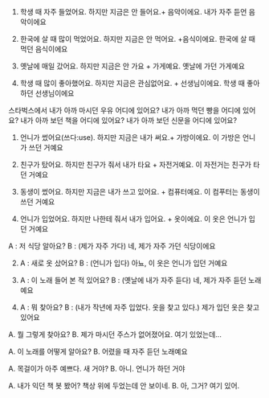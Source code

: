 1. 학생 때 자주 들었어요. 하지만 지금은 안 들어요.+ 음악이에요. 
    내가 자주 듣언 음악이에요

2. 한국에 살 때 많이 먹었어요. 하지만 지금은 안 먹어요. +음식이에요.
    한국에 살 때 먹던 음식이에요

3. 옛날에 매일 갔어요. 하지만 지금은 안 가요 + 가게예요.
    옛날에 가던 가게예요

4. 학생 때 많이 좋아했어요. 하지만 지금은 관심없어요. + 선생님이에요.
    학생 때 좋아하던 선생님이에요

스타벅스에서
내가 아까 마시던 우유 어디에 있어요?
내가 아까 먹던 빵을 어디에 있어요? 
내가 아까 보던 책을 어디에 있어요? 
내가 아까 보던 신문을 어디에 있어요?

1. 언니가 썼어요(쓰다:use). 하지만 지금은 내가 써요.+ 가방이에요. 
이 가방은 언니가 쓰던 거예요

2. 친구가 탔어요. 하지만 친구가 줘서 내가 타요 + 자전거예요.
이 자전거는 친구가 타던 거예요

3. 동생이 썼어요. 하지만 지금은 내가 쓰고 있어요. + 컴퓨터예요.
이 컴푸터는 동생이 쓰던 거예요
     
4. 언니가 입었어요. 하지만 나한테 줘서 내가 입어요. + 옷이에요.
이 옷은 언니가 입던 거예요

A : 저 식당 알아요?
    B : (제가 자주 가다) 네, 제가 자주 가던 식당이에요

2. A : 새로 옷 샀어요?
    B : (언니가 입다) 아뇨, 이 옷은 언니가 입던 거예요

3. A : 이 노래 들어 본 적 있어요?
    B : (옛날에 내가 자주 듣다) 네, 제가 자주 듣던 노래예요

4. A : 뭐 찾아요?
    B : (내가 작년에 자주 입었다. 옷을 찾고 있다.) 제가 입던 옷은 찾고 있어요

A. 뭘 그렇게 찾아요?
B. 제가 마시던 주스가 없어졌어요. 여기 있었는데...

A. 이 노래를 어떻게 알아요?
B. 어렸을 때 자주 듣던 노래예요

A. 목걸이가 아주 예쁘다. 새 거야?
B. 아니. 언니가 하던 거야

A. 내가 익던 책 봇 봤어? 책상 위에 두었는데 안 보이네.
B. 아, 그거? 여기 있어.